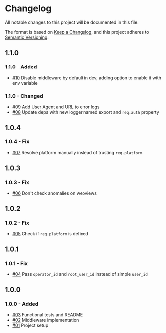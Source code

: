 # Changelog

All notable changes to this project will be documented in this file.

The format is based on [Keep a Changelog](https://keepachangelog.com/en/1.0.0/),
and this project adheres to [Semantic Versioning](https://semver.org/spec/v2.0.0.html).

## 1.1.0

### 1.1.0 - Added

- [#10](https://github.com/mercadolibre/fury_auth-session-anomalies-lib/pull/10) Disable middleware by default in dev, adding option to enable it with env variable

### 1.1.0 - Changed

- [#09](https://github.com/mercadolibre/fury_auth-session-anomalies-lib/pull/9) Add User Agent and URL to error logs
- [#08](https://github.com/mercadolibre/fury_auth-session-anomalies-lib/pull/8) Update deps with new logger named export and `req.auth` property

## 1.0.4

### 1.0.4 - Fix

- [#07](https://github.com/mercadolibre/fury_auth-session-anomalies-lib/pull/7) Resolve platform manually instead of trusting `req.platform`

## 1.0.3

### 1.0.3 - Fix

- [#06](https://github.com/mercadolibre/fury_auth-session-anomalies-lib/pull/6) Don't check anomalies on webviews

## 1.0.2

### 1.0.2 - Fix

- [#05](https://github.com/mercadolibre/fury_auth-session-anomalies-lib/pull/5) Check if `req.platform` is defined

## 1.0.1

### 1.0.1 - Fix

- [#04](https://github.com/mercadolibre/fury_auth-session-anomalies-lib/pull/4) Pass `operator_id` and `root_user_id` instead of simple `user_id`

## 1.0.0

### 1.0.0 - Added

- [#03](https://github.com/mercadolibre/fury_auth-session-anomalies-lib/pull/3) Functional tests and README
- [#02](https://github.com/mercadolibre/fury_auth-session-anomalies-lib/pull/2) Middleware implementation
- [#01](https://github.com/mercadolibre/fury_auth-session-anomalies-lib/pull/1) Project setup
